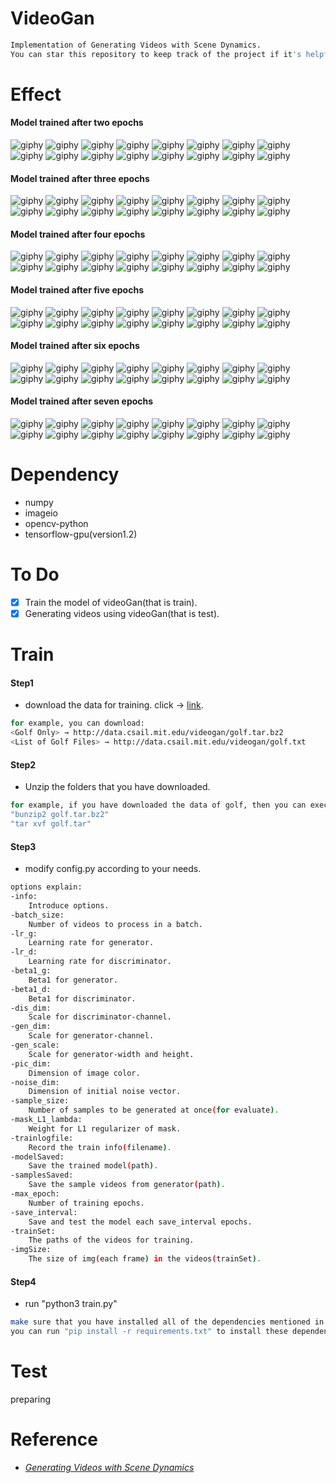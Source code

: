 # VideoGan
```sh
Implementation of Generating Videos with Scene Dynamics.
You can star this repository to keep track of the project if it's helpful for you, thank you for your support.
```

# Effect
#### Model trained after two epochs
![giphy](effect/epoch_1/sample_0.gif)
![giphy](effect/epoch_1/sample_1.gif)
![giphy](effect/epoch_1/sample_2.gif)
![giphy](effect/epoch_1/sample_3.gif)
![giphy](effect/epoch_1/sample_4.gif)
![giphy](effect/epoch_1/sample_5.gif)
![giphy](effect/epoch_1/sample_6.gif)
![giphy](effect/epoch_1/sample_7.gif)  
![giphy](effect/epoch_1/sample_8.gif)
![giphy](effect/epoch_1/sample_9.gif)
![giphy](effect/epoch_1/sample_10.gif)
![giphy](effect/epoch_1/sample_11.gif)
![giphy](effect/epoch_1/sample_12.gif)
![giphy](effect/epoch_1/sample_13.gif)
![giphy](effect/epoch_1/sample_14.gif)
![giphy](effect/epoch_1/sample_15.gif)
#### Model trained after three epochs
![giphy](effect/epoch_2/sample_0.gif)
![giphy](effect/epoch_2/sample_1.gif)
![giphy](effect/epoch_2/sample_2.gif)
![giphy](effect/epoch_2/sample_3.gif)
![giphy](effect/epoch_2/sample_4.gif)
![giphy](effect/epoch_2/sample_5.gif)
![giphy](effect/epoch_2/sample_6.gif)
![giphy](effect/epoch_2/sample_7.gif)  
![giphy](effect/epoch_2/sample_8.gif)
![giphy](effect/epoch_2/sample_9.gif)
![giphy](effect/epoch_2/sample_10.gif)
![giphy](effect/epoch_2/sample_11.gif)
![giphy](effect/epoch_2/sample_12.gif)
![giphy](effect/epoch_2/sample_13.gif)
![giphy](effect/epoch_2/sample_14.gif)
![giphy](effect/epoch_2/sample_15.gif)
#### Model trained after four epochs
![giphy](effect/epoch_3/sample_0.gif)
![giphy](effect/epoch_3/sample_1.gif)
![giphy](effect/epoch_3/sample_2.gif)
![giphy](effect/epoch_3/sample_3.gif)
![giphy](effect/epoch_3/sample_4.gif)
![giphy](effect/epoch_3/sample_5.gif)
![giphy](effect/epoch_3/sample_6.gif)
![giphy](effect/epoch_3/sample_7.gif)  
![giphy](effect/epoch_3/sample_8.gif)
![giphy](effect/epoch_3/sample_9.gif)
![giphy](effect/epoch_3/sample_10.gif)
![giphy](effect/epoch_3/sample_11.gif)
![giphy](effect/epoch_3/sample_12.gif)
![giphy](effect/epoch_3/sample_13.gif)
![giphy](effect/epoch_3/sample_14.gif)
![giphy](effect/epoch_3/sample_15.gif)
#### Model trained after five epochs
![giphy](effect/epoch_4/sample_0.gif)
![giphy](effect/epoch_4/sample_1.gif)
![giphy](effect/epoch_4/sample_2.gif)
![giphy](effect/epoch_4/sample_3.gif)
![giphy](effect/epoch_4/sample_4.gif)
![giphy](effect/epoch_4/sample_5.gif)
![giphy](effect/epoch_4/sample_6.gif)
![giphy](effect/epoch_4/sample_7.gif)  
![giphy](effect/epoch_4/sample_8.gif)
![giphy](effect/epoch_4/sample_9.gif)
![giphy](effect/epoch_4/sample_10.gif)
![giphy](effect/epoch_4/sample_11.gif)
![giphy](effect/epoch_4/sample_12.gif)
![giphy](effect/epoch_4/sample_13.gif)
![giphy](effect/epoch_4/sample_14.gif)
![giphy](effect/epoch_4/sample_15.gif)
#### Model trained after six epochs
![giphy](effect/epoch_5/sample_0.gif)
![giphy](effect/epoch_5/sample_1.gif)
![giphy](effect/epoch_5/sample_2.gif)
![giphy](effect/epoch_5/sample_3.gif)
![giphy](effect/epoch_5/sample_4.gif)
![giphy](effect/epoch_5/sample_5.gif)
![giphy](effect/epoch_5/sample_6.gif)
![giphy](effect/epoch_5/sample_7.gif)  
![giphy](effect/epoch_5/sample_8.gif)
![giphy](effect/epoch_5/sample_9.gif)
![giphy](effect/epoch_5/sample_10.gif)
![giphy](effect/epoch_5/sample_11.gif)
![giphy](effect/epoch_5/sample_12.gif)
![giphy](effect/epoch_5/sample_13.gif)
![giphy](effect/epoch_5/sample_14.gif)
![giphy](effect/epoch_5/sample_15.gif)
#### Model trained after seven epochs
![giphy](effect/epoch_6/sample_0.gif)
![giphy](effect/epoch_6/sample_1.gif)
![giphy](effect/epoch_6/sample_2.gif)
![giphy](effect/epoch_6/sample_3.gif)
![giphy](effect/epoch_6/sample_4.gif)
![giphy](effect/epoch_6/sample_5.gif)
![giphy](effect/epoch_6/sample_6.gif)
![giphy](effect/epoch_6/sample_7.gif)  
![giphy](effect/epoch_6/sample_8.gif)
![giphy](effect/epoch_6/sample_9.gif)
![giphy](effect/epoch_6/sample_10.gif)
![giphy](effect/epoch_6/sample_11.gif)
![giphy](effect/epoch_6/sample_12.gif)
![giphy](effect/epoch_6/sample_13.gif)
![giphy](effect/epoch_6/sample_14.gif)
![giphy](effect/epoch_6/sample_15.gif)

# Dependency
- numpy
- imageio
- opencv-python
- tensorflow-gpu(version1.2)

# To Do
- [x] Train the model of videoGan(that is train).
- [x] Generating videos using videoGan(that is test).

# Train
#### Step1
- download the data for training. click → [link](http://www.cs.columbia.edu/~vondrick/tinyvideo/).
```sh
for example, you can download:
<Golf Only> → http://data.csail.mit.edu/videogan/golf.tar.bz2
<List of Golf Files> → http://data.csail.mit.edu/videogan/golf.txt
```
#### Step2
- Unzip the folders that you have downloaded.
```sh
for example, if you have downloaded the data of golf, then you can execute:
"bunzip2 golf.tar.bz2"
"tar xvf golf.tar"
```
#### Step3
- modify config.py according to your needs.
```sh
options explain:
-info: 
	Introduce options.
-batch_size: 
	Number of videos to process in a batch.
-lr_g: 
	Learning rate for generator.
-lr_d: 
	Learning rate for discriminator.
-beta1_g: 
	Beta1 for generator.
-beta1_d: 
	Beta1 for discriminator.
-dis_dim: 
	Scale for discriminator-channel.
-gen_dim: 
	Scale for generator-channel.
-gen_scale: 
	Scale for generator-width and height.
-pic_dim: 
	Dimension of image color.
-noise_dim: 
	Dimension of initial noise vector.
-sample_size: 
	Number of samples to be generated at once(for evaluate).
-mask_L1_lambda: 
	Weight for L1 regularizer of mask.
-trainlogfile: 
	Record the train info(filename).
-modelSaved: 
	Save the trained model(path).
-samplesSaved: 
	Save the sample videos from generator(path).
-max_epoch: 
	Number of training epochs.
-save_interval: 
	Save and test the model each save_interval epochs.
-trainSet: 
	The paths of the videos for training.
-imgSize: 
	The size of img(each frame) in the videos(trainSet).
```
#### Step4
- run "python3 train.py"
```sh
make sure that you have installed all of the dependencies mentioned in Dependency.
you can run "pip install -r requirements.txt" to install these dependencies.
```

# Test
preparing

# Reference
- [*Generating Videos with Scene Dynamics*](http://www.cs.columbia.edu/~vondrick/tinyvideo/)